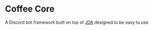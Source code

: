 # Coffee Core

A Discord bot framework built on top of [JDA](https://github.com/DV8FromTheWorld/JDA) designed to be easy to use
